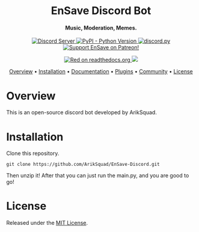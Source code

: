 
<h1 align="center">
  <br>
  <br>
  EnSave Discord Bot
  <br>
</h1>

<h4 align="center">Music, Moderation, Memes.</h4>

<p align="center">
  <a href="https://discord.gg/Z5N5AWJmrA">
    <img src="https://discordapp.com/api/guilds/770634445370687519/widget.png?style=shield" alt="Discord Server">
  </a>
  <a href="https://www.python.org/downloads/">
    <img alt="PyPI - Python Version" src="https://img.shields.io/pypi/pyversions/Red-Discordbot">
  </a>
  <a href="https://github.com/Rapptz/discord.py/">
     <img src="https://img.shields.io/badge/discord-py-blue.svg" alt="discord.py">
  </a>
  <a href="https://www.patreon.com/Mhilkos">
    <img src="https://img.shields.io/badge/Support-EnSave!-red.svg" alt="Support EnSave on Patreon!">
  </a>
</p>
<p align="center">
 
  </a>
  <a href="https://docs.mikart.eu">
    <img src="https://readthedocs.org/projects/red-discordbot/badge/?version=stable" alt="Red on readthedocs.org">
  </a>
 
  </a>
  <a href="http://makeapullrequest.com">
    <img src="https://img.shields.io/badge/PRs-welcome-brightgreen.svg">
  
  </a>
</p>

<p align="center">
  <a href="#overview">Overview</a>
  •
  <a href="#installation">Installation</a>
  •
  <a href="https://docs.mikart.eu">Documentation</a>
  •
  <a href="#plugins">Plugins</a>
  •
  <a href="#join-the-community">Community</a>
  •
  <a href="#license">License</a>
</p>


# Overview
This is an open-source discord bot developed by ArikSquad.

# Installation
Clone this repository.
```
git clone https://github.com/ArikSquad/EnSave-Discord.git
```
Then unzip it!
After that you can just run the main.py, and you are good to go!

# License
Released under the [MIT License](https://opensource.org/licenses/MIT).


